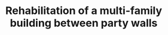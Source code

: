 ---
shortName: multi-fam-rehab
title: Rehabilitation of a multi-family building between party walls
location: C/ Andrea Doria, Nº6 y C/ Can Baró, Nº3
startYear: 2022
endYear: 2023
sponsor: AEDAS HOMES
mainImage: 
  url: /multi-fam-rehab/IMG_4864.JPG
  description: ""
images:
  - url: /multi-fam-rehab/IMG_4864.JPG
    description: ""
  - url: /multi-fam-rehab/IMG_5229.JPG
    description: ""
  - url: /multi-fam-rehab/IMG_20220718_103713.jpg
    description: ""
  - url: /multi-fam-rehab/IMG_20220816_104253.JPG
    description: ""
  - url: /multi-fam-rehab/IMG_20221020_114550.JPG
    description: ""
---